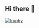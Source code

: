 ## Hi there 👋

[![trophy](https://github-profile-trophy.vercel.app/?username=maximcuynat&theme=discord)](https://github.com/ryo-ma/github-profile-trophy)